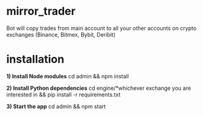 # mirror_trader
Bot will copy trades from main account to all your other accounts on crypto exchanges (Binance, Bitmex, Bybit, Deribit)

# installation
**1) Install Node modules**
cd admin && npm install

**2) Install Python dependencies**
cd engine/*whichever exchange you are interested in && pip install -r requirements.txt

**3) Start the app**
cd admin && npm start
